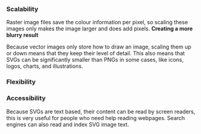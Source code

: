 ### Scalability

Raster image files save the colour information per pixel, so scaling these images only makes the image larger and does add pixels. **Creating a more blurry result**

Because vector images only store how to draw an image, scaling them up or down means that they keep their level of detail. This also means that SVGs can be significantly smaller than PNGs in some cases, like icons, logos, charts, and illustrations.

### Flexibility

### Accessibility

Because SVGs are text based, their content can be read by screen readers, this is very useful for people who need help reading webpages. Search engines can also read and index SVG image text.
